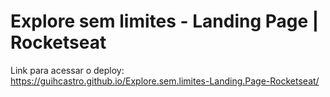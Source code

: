 # Explore sem limites - Landing Page | Rocketseat

Link para acessar o deploy: https://guihcastro.github.io/Explore.sem.limites-Landing.Page-Rocketseat/

